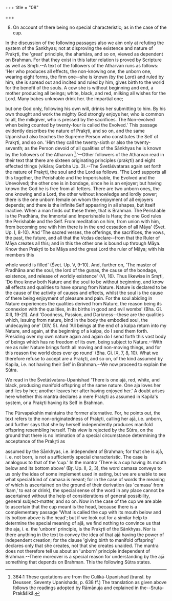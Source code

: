+++
title = "08"

+++


8. On account of there being no special characteristic; as in the case of the cup.

In the discussion of the following passages also we aim only at refuting the system of the Sankhyas; not at disproving the existence and nature of Prakr̥ti, the 'great' principle, the ahaṁāra, and so on, viewed as dependent on Brahman. For that they exist in this latter relation is proved by Scripture as well as Smr̥ti.--A text of the followers of the Atharvan runs as follows: 'Her who produces all effects, the non-knowing one, the unborn one, wearing eight forms, the firm one--she is known (by the Lord) and ruled by him, she is spread out and incited and ruled by him, gives birth to the world for the benefit of the souls. A cow she is without beginning and end, a mother producing all beings; white, black, and red, milking all wishes for the Lord. Many babes unknown drink her. the impartial one;

but one God only, following his own will, drinks her submitting to him. By his own thought and work the mighty God strongly enjoys her, who is common to all, the milkgiver, who is pressed by the sacrifices. The Non-evolved when being counted by twenty-four is called the Evolved.' This passage evidently describes the nature of Prakr̥ti, and so on, and the same Upanishad also teaches the Supreme Person who constitutes the Self of Prakr̥ti, and so on. 'Him they call the twenty-sixth or also the twenty-seventh; as the Person devoid of all qualities of the Sānkhyas he is known by the followers of the Atharvan [^fn_33].'--Other followers of the Atharvan read in their text that there are sixteen originating principles (prakr̥ti) and eight effected things (vikāra; Garbha Up. 3).--The Śvetāśvataras again set forth the nature of Prakr̥ti, the soul and the Lord as follows. 'The Lord supports all this together, the Perishable and the Imperishable, the Evolved and the Unevolved; the other one is in bondage, since he is an enjoyer; but having known the God he is free from all fetters. There are two unborn ones, the one knowing and a Lord, the other without knowledge and lordly power; there is the one unborn female on whom the enjoyment of all enjoyers depends; and there is the infinite Self appearing in all shapes, but itself inactive. When a man finds out these three, that is Brahman. The Perishable is the Pradhāna, the Immortal and Imperishable is Hara; the one God rules the Perishable and the Self. From meditation on him, from union with him, from becoming one with him there is in the end cessation of all Māya' (Śvet. Up. I, 8-10). And 'The sacred verses, the offerings, the sacrifices, the vows, the past, the future, and all that the Vcdas declare--from that the Ruler of Māya creates all this; and in this the other one is bound up through Māya. Know then Prakr̥ti to be Māya and the great Lord the ruler of Māya; with his members this

[^fn_33]: 364:1 These quotations are from the Culikā-Upanishad (transl. by Deussen, Seventy Upanishads, p. 638 ff.) The translation as given above follows the readings adopted by Rāmānuja and explained in the--Sruta-Prakāśikā.

whole world is filled' (Śvet. Up. V, 9-10). And, further on, 'The master of Pradhāna and the soul, the lord of the guṇas, the cause of the bondage, existence, and release of worldly existence' (VI, 16). Thus likewise in Smr̥ti, 'Do thou know both Nature and the soul to be without beginning, and know all effects and qualities to have sprung from Nature. Nature is declared to be the cause of the activity of causes and effects, whilst the soul is the cause of there being enjoyment of pleasure and pain. For the soul abiding in Nature experiences the qualities derived from Nature, the reason being its connexion with the qualities, in its births in good and evil wombs' (Bha. Gī. XIII, 19-21). And 'Goodness, Passion, and Darkness--these are the qualities which, issuing from nature, bind in the body the embodied soul, the undecaying one' (XIV, 5). And 'All beings at the end of a kalpa return into my Nature, and again, at the beginning of a kalpa, do I send them forth. Presiding over my own nature again and again do I send forth this vast body of beings which has no freedom of its own, being subject to Nature.--With me as ruler Nature brings forth all moving and non-moving things, and for this reason the world does ever go round' (Bha. Gī. IX, 7, 8, 10). What we therefore refuse to accept are a Prakr̥ti, and so on, of the kind assumed by Kapila, i.e. not having their Self in Brahman.--We now proceed to explain the Sūtra.

We read in the Śvetāśvatara-Upanishad 'There is one ajā, red, white, and black, producing manifold offspring of the same nature. One aja loves her and lies by her; another leaves her after having enjoyed her.' A doubt arises here whether this mantra declares a mere Prakr̥ti as assumed in Kapila's system, or a Prakr̥ti having its Self in Brahman.

The Pūrvapakshin maintains the former alternative. For, he points out, the text refers to the non-originatedness of Prakr̥ti, calling her ajā, i.e. unborn, and further says that she by herself independently produces manifold offspring resembling herself. This view is rejected by the Sūtra, on the ground that there is no intimation of a special circumstance determining the acceptance of the Prakr̥ti as

assumed by the Sānkhyas, i.e. independent of Brahman; for that she is ajā, i. e. not born, is not a sufficiently special characteristic. The case is analogous to that of the 'cup.' In the mantra 'There is a cup having its mouth below and its bottom above' (Br̥. Up. II, 2, 3), the word camasa conveys to us only the idea of some implement used in eating, but we are unable to see what special kind of camasa is meant; for in the case of words the meaning of which is ascertained on the ground of their derivation (as 'camasa' from 'kam,' to eat or drink), the special sense of the word in any place cannot be ascertained without the help of considerations of general possibility, general subject-matter, and so on. Now in the case of the cup we are able to ascertain that the cup meant is the head, because there is a complementary passage 'What is called the cup with its mouth below and its bottom above is the head'; but if we look out for a similar help to determine the special meaning of ajā, we find nothing to convince us that the aja, i. e. the 'unborn' principle, is the Prakr̥ti of the Sānkhyas. Nor is there anything in the text to convey the idea of that ajā having the power of independent creation; for the clause 'giving birth to manifold offspring' declares only that she creates, not that she creates unaided. The mantra does not therefore tell us about an 'unborn' principle independent of Brahman.--There moreover is a special reason for understanding by the ajā something that depends on Brahman. This the following Sūtra states.


